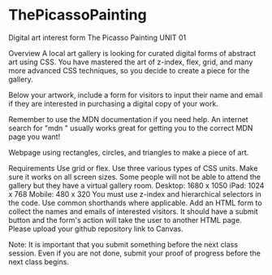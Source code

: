 # ThePicassoPainting
Digital art interest form
The Picasso Painting
UNIT 01
 
 
Overview
A local art gallery is looking for curated digital forms of abstract art using CSS. You have mastered the art of z-index, flex, grid, and many more advanced CSS techniques, so you decide to create a piece for the gallery.

Below your artwork, include a form for visitors to input their name and email if they are interested in purchasing a digital copy of your work. 

Remember to use the MDN documentation if you need help. An internet search for "mdn <thing you are trying to do>" usually works great for getting you to the correct MDN page you want!

Webpage using rectangles, circles, and triangles to make a piece of art. 
 

Requirements
Use grid or flex.
Use three various types of CSS units.
Make sure it works on all screen sizes. Some people will not be able to attend the gallery but they have a virtual gallery room.
Desktop: 1680 x 1050
iPad: 1024 x 768
Mobile: 480 x 320
You must use z-index and hierarchical selectors in the code.
Use common shorthands where applicable.
Add an HTML form to collect the names and emails of interested visitors. 
It should have a submit button and the form's action will take the user to another HTML page.
Please upload your github repository link to Canvas.

Note: It is important that you submit something before the next class session. Even if you are not done, submit your proof of progress before the next class begins.